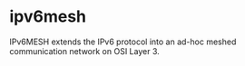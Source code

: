 ipv6mesh
========

IPv6MESH extends the IPv6 protocol into an ad-hoc meshed communication network on OSI Layer 3.
